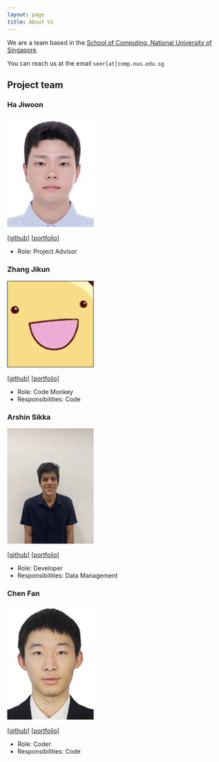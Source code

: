 ```yaml
---
layout: page
title: About Us
---
```


We are a team based in the [School of Computing, National University of Singapore](https://www.comp.nus.edu.sg).

You can reach us at the email `seer[at]comp.nus.edu.sg`

## Project team

### Ha Jiwoon

<img src="images/juneha1120.png" width="200px">

[[github](https://github.com/juneha1120)]
[[portfolio](team/juneha1120.md)]

* Role: Project Advisor

### Zhang Jikun

<img src="images/caando.png" width="200px">

[[github](http://github.com/caando)]
[[portfolio](team/caando.md)]

* Role: Code Monkey
* Responsibilities: Code

### Arshin Sikka

<img src="images/arshinsikka.png" width="200px">

[[github](http://github.com/arshinsikka)]
[[portfolio](team/arshinsikka.md)]

* Role: Developer
* Responsibilities: Data Management



### Chen Fan

<img src="images/chi-me.png" width="200px">

[[github](http://github.com/chi-me)]
[[portfolio](team/chi-me.md)]

* Role: Coder
* Responsibilities: Code
